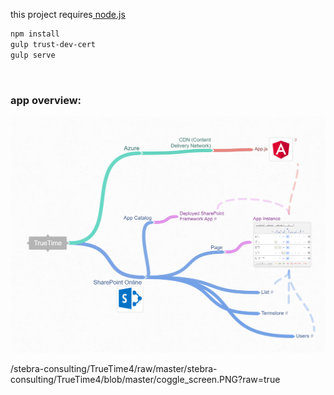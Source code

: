 <p>
    this project requires<a href="https://nodejs.org/en/download/"> node.js</a>
</p>


```bash
npm install
gulp trust-dev-cert
gulp serve
```
<br/>
<h3>app overview: </h3>
<img src="/coggle_screen.PNG?raw=true" />

/stebra-consulting/TrueTime4/raw/master/stebra-consulting/TrueTime4/blob/master/coggle_screen.PNG?raw=true